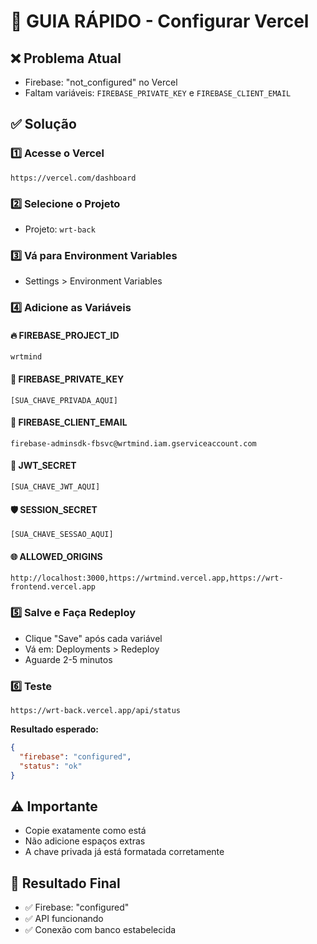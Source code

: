 # 🚀 GUIA RÁPIDO - Configurar Vercel

## ❌ Problema Atual
- Firebase: "not_configured" no Vercel
- Faltam variáveis: `FIREBASE_PRIVATE_KEY` e `FIREBASE_CLIENT_EMAIL`

## ✅ Solução

### 1️⃣ Acesse o Vercel
```
https://vercel.com/dashboard
```

### 2️⃣ Selecione o Projeto
- Projeto: `wrt-back`

### 3️⃣ Vá para Environment Variables
- Settings > Environment Variables

### 4️⃣ Adicione as Variáveis

#### 🔥 FIREBASE_PROJECT_ID
```
wrtmind
```

#### 🔑 FIREBASE_PRIVATE_KEY
```
[SUA_CHAVE_PRIVADA_AQUI]
```

#### 📧 FIREBASE_CLIENT_EMAIL
```
firebase-adminsdk-fbsvc@wrtmind.iam.gserviceaccount.com
```

#### 🔐 JWT_SECRET
```
[SUA_CHAVE_JWT_AQUI]
```

#### 🛡️ SESSION_SECRET
```
[SUA_CHAVE_SESSAO_AQUI]
```

#### 🌐 ALLOWED_ORIGINS
```
http://localhost:3000,https://wrtmind.vercel.app,https://wrt-frontend.vercel.app
```

### 5️⃣ Salve e Faça Redeploy
- Clique "Save" após cada variável
- Vá em: Deployments > Redeploy
- Aguarde 2-5 minutos

### 6️⃣ Teste
```
https://wrt-back.vercel.app/api/status
```

**Resultado esperado:**
```json
{
  "firebase": "configured",
  "status": "ok"
}
```

## ⚠️ Importante
- Copie exatamente como está
- Não adicione espaços extras
- A chave privada já está formatada corretamente

## 🎯 Resultado Final
- ✅ Firebase: "configured"
- ✅ API funcionando
- ✅ Conexão com banco estabelecida 
